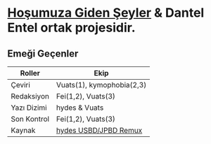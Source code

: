 # [Hoşumuza Giden Şeyler](https://twitter.com/HosumuzaGiden) & Dantel Entel ortak projesidir.
## Emeği Geçenler

| Roller         | Ekip          |
|----------------|---------------|
| Çeviri         | Vuats(1), kymophobia(2,3)  |
| Redaksiyon     | Fei(1,2), Vuats(3)         |
| Yazı Dizimi    | hydes & Vuats             |
| Son Kontrol    | Fei(1,2), Vuats(3)         |
| Kaynak         | [hydes USBD/JPBD Remux](https://nyaa.si/view/1416480)     |
